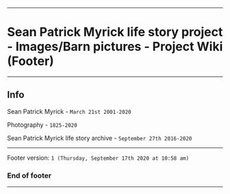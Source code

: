 
***

# Sean Patrick Myrick life story project - Images/Barn pictures - Project Wiki (Footer)

***

## Info

Sean Patrick Myrick - `March 21st 2001-2020`

Photography - `1825-2020`

Sean Patrick Myrick life story archive - `September 27th 2016-2020`

***

Footer version: `1 (Thursday, September 17th 2020 at 10:58 am)`

### End of footer

***
